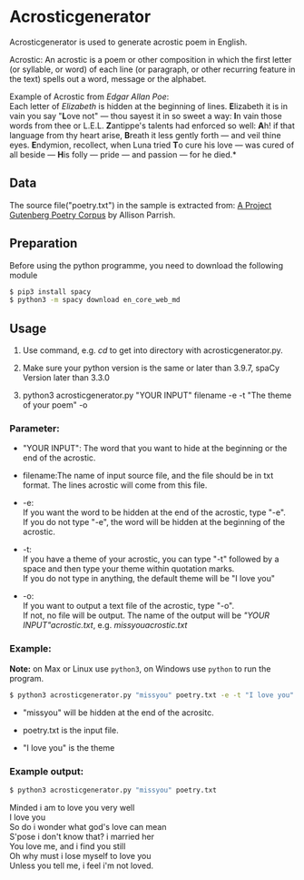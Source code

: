 # Acrosticgenerator

Acrosticgenerator is used to generate acrostic poem in English.

Acrostic: An acrostic is a poem or other composition in which the first letter (or syllable, or word) of each line (or paragraph, or other recurring feature in the text) spells out a word, message or the alphabet.

Example of Acrostic from  *Edgar Allan Poe*:  
Each letter of *Elizabeth* is hidden at the beginning of lines.
**E**lizabeth it is in vain you say
"**L**ove not" — thou sayest it in so sweet a way:
**I**n vain those words from thee or L.E.L.
**Z**antippe's talents had enforced so well:
**A**h! if that language from thy heart arise,
**B**reath it less gently forth — and veil thine eyes.
**E**ndymion, recollect, when Luna tried
**T**o cure his love — was cured of all beside —
**H**is folly — pride — and passion — for he died.*

## Data
The source file("poetry.txt") in the sample is extracted from:
[A Project Gutenberg Poetry Corpus](https://github.com/aparrish/gutenberg-poetry-corpus) by Allison Parrish.


## Preparation
Before using the python programme, you need to download the following module

```bash
$ pip3 install spacy
$ python3 -m spacy download en_core_web_md
```

## Usage
1. Use command, e.g. *cd* to get into directory with acrosticgenerator.py.

2. Make sure your python version is the same or later than 3.9.7, spaCy Version later than 3.3.0

3. python3 acrosticgenerator.py "YOUR INPUT" filename -e -t "The theme of your poem" -o

### Parameter:  
* "YOUR INPUT": The word that you want to hide at the beginning or the end of the acrostic.  
* filename:The name of input source file, and the file should be in txt format. The lines acrostic will come from this file.

* -e:   
If you want the word to be hidden at the end of the acrostic, type "-e".   
If you do not type "-e", the word will be hidden at the beginning of the acrostic.

* -t:  
If you have a theme of your acrostic, you can type "-t" followed by a space and then type your theme within quotation marks.  
If you do not type in anything, the default theme will be "I love you"

* -o:  
If you want to output a text file of the acrostic, type "-o".  
If not, no file will be output.
The name of the output will be *"YOUR INPUT"acrostic.txt*, e.g. *missyouacrostic.txt*

### Example:

**Note:** on Max or Linux use ```python3```, on Windows use ```python``` to run the program.

```bash
$ python3 acrosticgenerator.py "missyou" poetry.txt -e -t "I love you"
```

* "missyou" will be hidden at the end of the acrositc.  

* poetry.txt is the input file.  

* "I love you" is the theme

### Example output:
```bash
$ python3 acrosticgenerator.py "missyou" poetry.txt
```

Minded i am to love you very well  
I love you  
So do i wonder what god's love can mean  
S'pose i don't know that?  i married her  
You love me, and i find you still  
Oh why must i lose myself to love you  
Unless you tell me, i feel i'm not loved.  